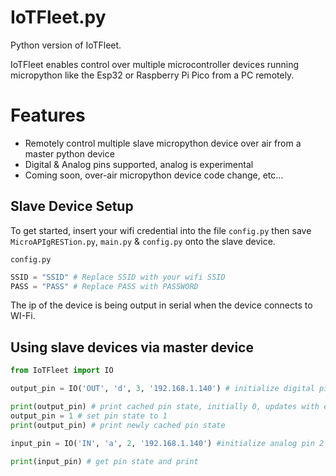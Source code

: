 # IoTFleet.py

Python version of IoTFleet. 

IoTFleet enables control over multiple microcontroller devices running micropython like the Esp32 or Raspberry Pi Pico from a PC remotely.

# Features
- Remotely control multiple slave micropython device over air from a master python device
- Digital & Analog pins supported, analog is experimental
- Coming soon, over-air micropython device code change, etc...

## Slave Device Setup
To get started, insert your wifi credential into the file `config.py` then save `MicroAPIgRESTion.py`, `main.py` & `config.py` onto the slave device.
```
config.py
```
```python
SSID = "SSID" # Replace SSID with your wifi SSID
PASS = "PASS" # Replace PASS with PASSWORD
```
The ip of the device is being output in serial when the device connects to WI-Fi.

## Using slave devices via master device

```python
from IoTFleet import IO

output_pin = IO('OUT', 'd', 3, '192.168.1.140') # initialize digital pin 3 of the device with the ip '192.168.1.140' as output

print(output_pin) # print cached pin state, initially 0, updates with each set
output_pin = 1 # set pin state to 1
print(output_pin) # print newly cached pin state

input_pin = IO('IN', 'a', 2, '192.168.1.140') #initialize analog pin 2 of the device with the ip '192.168.1.140' as input

print(input_pin) # get pin state and print
```
